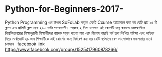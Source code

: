 # Python-for-Beginners-2017-
Python Programming এর উপরে SoFoLab কতৃক একটি Course আয়োজন করা হয় যেটি প্রায় ১৫ টি ক্লাস এবং প্রতিটি ক্লাস প্রায় ২ঃ০০ ঘন্টা সময়ব্যাপী। সপ্তাহে ২ দিনে চলমান এই কোর্সটি চালু করাতে ড্যাফোডিল বিশ্ববিদ্যালয়ের শিক্ষানুরাগী শিক্ষার্থীদের ব্যাপক সাড়া পাওয়া যায় এবং বিশেষ বাছাই পর্ব তথা লিখিত পরিক্ষা এবং ভাইভা নিয়ে সর্বোমোট ২৮ জন শিক্ষার্থীকে এই কোর্সের জন্য নির্ধারণ করা হয় যেটি বর্তমানে বেশ ভালোভাবে সফলতার সাথে চলমান।
facebook link: https://www.facebook.com/groups/1525417960878266/
